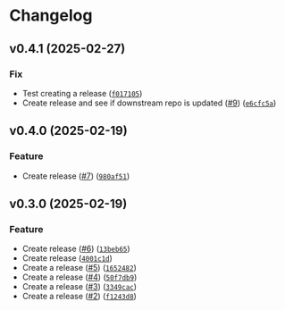 # Changelog

<!--next-version-placeholder-->

## v0.4.1 (2025-02-27)
### Fix
* Test creating a release ([`f017105`](https://github.com/oscal-compass/e2e-demo-cac-catalog-cis/commit/f0171058597ff368d35dbcacb9eb6ec30592768e))
* Create release and see if downstream repo is updated ([#9](https://github.com/oscal-compass/e2e-demo-cac-catalog-cis/issues/9)) ([`e6cfc5a`](https://github.com/oscal-compass/e2e-demo-cac-catalog-cis/commit/e6cfc5ab5f370f34494e4b6b4b6885f371a54977))

## v0.4.0 (2025-02-19)
### Feature
* Create release ([#7](https://github.com/oscal-compass/e2e-demo-cac-catalog-cis/issues/7)) ([`980af51`](https://github.com/oscal-compass/e2e-demo-cac-catalog-cis/commit/980af510239ac778b522f8e78ef6cc0f88b3748e))

## v0.3.0 (2025-02-19)
### Feature
* Create release ([#6](https://github.com/oscal-compass/e2e-demo-cac-catalog-cis/issues/6)) ([`13beb65`](https://github.com/oscal-compass/e2e-demo-cac-catalog-cis/commit/13beb657fd8a896a6e62184444555219e28f1319))
* Create release ([`4001c1d`](https://github.com/oscal-compass/e2e-demo-cac-catalog-cis/commit/4001c1d5ba7e818c203293bb28f33fb38c935ac8))
* Create a release ([#5](https://github.com/oscal-compass/e2e-demo-cac-catalog-cis/issues/5)) ([`1652482`](https://github.com/oscal-compass/e2e-demo-cac-catalog-cis/commit/16524821cdad361f181089633d28812a608c7107))
* Create a release ([#4](https://github.com/oscal-compass/e2e-demo-cac-catalog-cis/issues/4)) ([`50f7db9`](https://github.com/oscal-compass/e2e-demo-cac-catalog-cis/commit/50f7db9d56b597a5942741b15d62375ec7a8dde3))
* Create a release ([#3](https://github.com/oscal-compass/e2e-demo-cac-catalog-cis/issues/3)) ([`3349cac`](https://github.com/oscal-compass/e2e-demo-cac-catalog-cis/commit/3349cacdac719492951632456eb5d3a1c14a6429))
* Create a release ([#2](https://github.com/oscal-compass/e2e-demo-cac-catalog-cis/issues/2)) ([`f1243d8`](https://github.com/oscal-compass/e2e-demo-cac-catalog-cis/commit/f1243d87cbc929b3dbf814b8375a3ac39a86d5fb))


